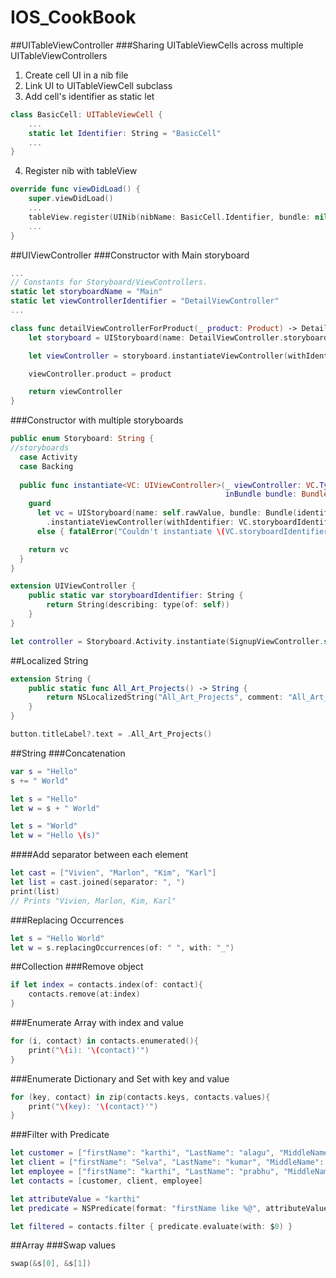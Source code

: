 # IOS_CookBook

##UITableViewController
###Sharing UITableViewCells across multiple UITableViewControllers
1) Create cell UI in a nib file  
2) Link UI to UITableViewCell subclass  
3) Add cell's identifier as static let
```swift
class BasicCell: UITableViewCell {
	...
	static let Identifier: String = "BasicCell"   
	...
}
```
4) Register nib with tableView
```swift
override func viewDidLoad() {
	super.viewDidLoad()
	...
	tableView.register(UINib(nibName: BasicCell.Identifier, bundle: nil), forCellReuseIdentifier: BasicCell.Identifier)
	...
}

```

##UIViewController
###Constructor with Main storyboard
```swift
...
// Constants for Storyboard/ViewControllers.
static let storyboardName = "Main"
static let viewControllerIdentifier = "DetailViewController"
...

class func detailViewControllerForProduct(_ product: Product) -> DetailViewController {
	let storyboard = UIStoryboard(name: DetailViewController.storyboardName, bundle: nil)

	let viewController = storyboard.instantiateViewController(withIdentifier: DetailViewController.viewControllerIdentifier) as! DetailViewController

	viewController.product = product

	return viewController
}
```

###Constructor with multiple storyboards
```swift
public enum Storyboard: String {
//storyboards
  case Activity
  case Backing
  
  public func instantiate<VC: UIViewController>(_ viewController: VC.Type,
                                                inBundle bundle: Bundle = Bundle.main) -> VC {
    guard
      let vc = UIStoryboard(name: self.rawValue, bundle: Bundle(identifier: bundle.identifier))
        .instantiateViewController(withIdentifier: VC.storyboardIdentifier) as? VC
      else { fatalError("Couldn't instantiate \(VC.storyboardIdentifier) from \(self.rawValue)") }

    return vc
  }
}

extension UIViewController {
	public static var storyboardIdentifier: String {
		return String(describing: type(of: self))
	}
}

let controller = Storyboard.Activity.instantiate(SignupViewController.self)
```

##Localized String
```swift
extension String {
    public static func All_Art_Projects() -> String {
        return NSLocalizedString("All_Art_Projects", comment: "All_Art_Projects")
    }
}

button.titleLabel?.text = .All_Art_Projects()
```

##String
###Concatenation
```swift
var s = "Hello"
s += " World"

let s = "Hello"
let w = s + " World"

let s = "World"
let w = "Hello \(s)"
```
####Add separator between each element
```swift
let cast = ["Vivien", "Marlon", "Kim", "Karl"]
let list = cast.joined(separator: ", ")
print(list)
// Prints "Vivien, Marlon, Kim, Karl"
```
###Replacing Occurrences
```swift
let s = "Hello World"
let w = s.replacingOccurrences(of: " ", with: "_")
```

##Collection
###Remove object
```swift
if let index = contacts.index(of: contact){
	contacts.remove(at:index)
}
```
###Enumerate Array with index and value
```swift
for (i, contact) in contacts.enumerated(){
	print("\(i): '\(contact)'")
}
```

###Enumerate Dictionary and Set with key and value
```swift
for (key, contact) in zip(contacts.keys, contacts.values){
    print("\(key): '\(contact)'")
}
```
###Filter with Predicate
```swift
let customer = ["firstName": "karthi", "LastName": "alagu", "MiddleName": "prabhu"]
let client = ["firstName": "Selva", "LastName": "kumar", "MiddleName": "m"]
let employee = ["firstName": "karthi", "LastName": "prabhu", "MiddleName": "kp"]
let contacts = [customer, client, employee]

let attributeValue = "karthi"
let predicate = NSPredicate(format: "firstName like %@", attributeValue)

let filtered = contacts.filter { predicate.evaluate(with: $0) }
```

##Array
###Swap values
```swift
swap(&s[0], &s[1])
```
